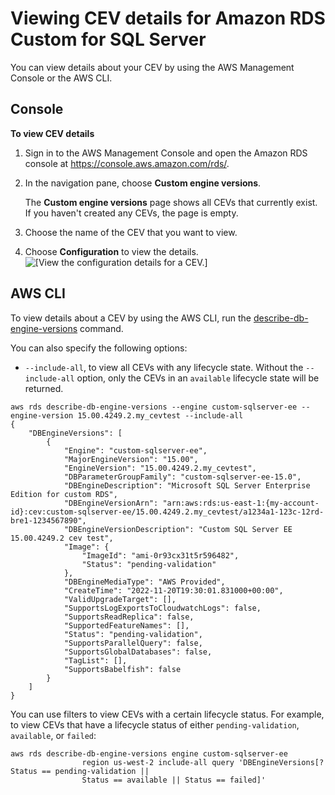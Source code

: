 # Viewing CEV details for Amazon RDS Custom for SQL Server<a name="custom-viewing-sqlserver"></a>

You can view details about your CEV by using the AWS Management Console or the AWS CLI\.

## Console<a name="custom-viewing-sqlserver.console"></a>

**To view CEV details**

1. Sign in to the AWS Management Console and open the Amazon RDS console at [https://console\.aws\.amazon\.com/rds/](https://console.aws.amazon.com/rds/)\.

1. In the navigation pane, choose **Custom engine versions**\.

   The **Custom engine versions** page shows all CEVs that currently exist\. If you haven't created any CEVs, the page is empty\.

1. Choose the name of the CEV that you want to view\.

1. Choose **Configuration** to view the details\.  
![\[View the configuration details for a CEV.\]](http://docs.aws.amazon.com/AmazonRDS/latest/UserGuide/images/rds_custom_sqlserver_cev_view_details.PNG)

## AWS CLI<a name="custom-viewing-sqlserver.CEV"></a>

To view details about a CEV by using the AWS CLI, run the [describe\-db\-engine\-versions](https://docs.aws.amazon.com/cli/latest/reference/rds/describe-db-engine-versions.html) command\.

You can also specify the following options:
+ `--include-all`, to view all CEVs with any lifecycle state\. Without the `--include-all` option, only the CEVs in an `available` lifecycle state will be returned\.

```
aws rds describe-db-engine-versions --engine custom-sqlserver-ee --engine-version 15.00.4249.2.my_cevtest --include-all
{
    "DBEngineVersions": [
        {
            "Engine": "custom-sqlserver-ee",
            "MajorEngineVersion": "15.00",
            "EngineVersion": "15.00.4249.2.my_cevtest",
            "DBParameterGroupFamily": "custom-sqlserver-ee-15.0",
            "DBEngineDescription": "Microsoft SQL Server Enterprise Edition for custom RDS",
            "DBEngineVersionArn": "arn:aws:rds:us-east-1:{my-account-id}:cev:custom-sqlserver-ee/15.00.4249.2.my_cevtest/a1234a1-123c-12rd-bre1-1234567890",
            "DBEngineVersionDescription": "Custom SQL Server EE 15.00.4249.2 cev test",
            "Image": {
                "ImageId": "ami-0r93cx31t5r596482",
                "Status": "pending-validation"
            },
            "DBEngineMediaType": "AWS Provided",
            "CreateTime": "2022-11-20T19:30:01.831000+00:00",
            "ValidUpgradeTarget": [],
            "SupportsLogExportsToCloudwatchLogs": false,
            "SupportsReadReplica": false,
            "SupportedFeatureNames": [],
            "Status": "pending-validation",
            "SupportsParallelQuery": false,
            "SupportsGlobalDatabases": false,
            "TagList": [],
            "SupportsBabelfish": false
        }
    ]
}
```

You can use filters to view CEVs with a certain lifecycle status\. For example, to view CEVs that have a lifecycle status of either `pending-validation`, `available`, or `failed`:

```
aws rds describe-db-engine-versions engine custom-sqlserver-ee
                region us-west-2 include-all query 'DBEngineVersions[?Status == pending-validation || 
                Status == available || Status == failed]'
```